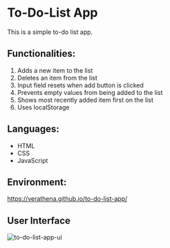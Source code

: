 # To-Do-List App 
This is a simple to-do list app.


## Functionalities: 
1. Adds a new item to the list 
2. Deletes an item from the list 
3. Input field resets when add button is clicked 
4. Prevents empty values from being added to the list 
5. Shows most recently added item first on the list 
6. Uses localStorage

## Languages:
* HTML
* CSS
* JavaScript

## Environment:
https://verathena.github.io/to-do-list-app/ 

## User Interface
![to-do-list-app-ui](https://user-images.githubusercontent.com/81051485/225969751-698fe26f-2221-4a4e-837d-0adf61a1f6b0.png)




